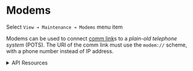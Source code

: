 # Modems

Select `View ➔ Maintenance ➔ Modems` menu item

Modems can be used to connect [comm link]s to a *plain-old telephone system*
(POTS).  The URI of the comm link must use the `modem://` scheme, with a
phone number instead of IP address.

<details>
<summary>API Resources</summary>

* `iris/api/modem` (primary)
* `iris/api/modem/{name}`

| Access       | Primary    | Secondary   |
|--------------|------------|-------------|
| 👁️  View      | name       |             |
| 💡 Manage    | enabled    | timeout\_ms |
| 🔧 Configure |            | uri, config |

</details>


[comm link]: comm_links.html
